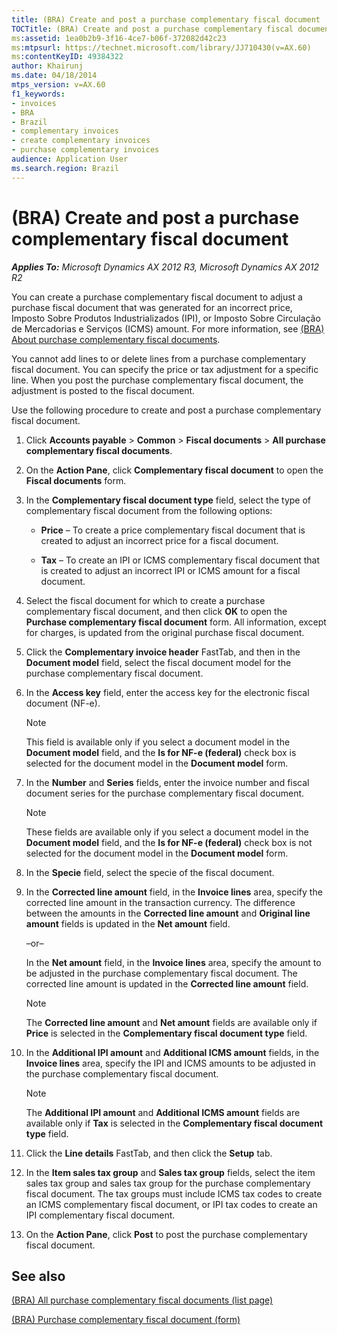 ```yaml
---
title: (BRA) Create and post a purchase complementary fiscal document
TOCTitle: (BRA) Create and post a purchase complementary fiscal document
ms:assetid: 1ea0b2b9-3f16-4ce7-b06f-372082d42c23
ms:mtpsurl: https://technet.microsoft.com/library/JJ710430(v=AX.60)
ms:contentKeyID: 49384322
author: Khairunj
ms.date: 04/18/2014
mtps_version: v=AX.60
f1_keywords:
- invoices
- BRA
- Brazil
- complementary invoices
- create complementary invoices
- purchase complementary invoices
audience: Application User
ms.search.region: Brazil
---
```


# (BRA) Create and post a purchase complementary fiscal document 


_**Applies To:** Microsoft Dynamics AX 2012 R3, Microsoft Dynamics AX 2012 R2_

You can create a purchase complementary fiscal document to adjust a purchase fiscal document that was generated for an incorrect price, Imposto Sobre Produtos Industrializados (IPI), or Imposto Sobre Circulação de Mercadorias e Serviços (ICMS) amount. For more information, see [(BRA) About purchase complementary fiscal documents](bra-about-purchase-complementary-fiscal-documents.md).

You cannot add lines to or delete lines from a purchase complementary fiscal document. You can specify the price or tax adjustment for a specific line. When you post the purchase complementary fiscal document, the adjustment is posted to the fiscal document.

Use the following procedure to create and post a purchase complementary fiscal document.

1.  Click **Accounts payable** \> **Common** \> **Fiscal documents** \> **All purchase complementary fiscal documents**.

2.  On the **Action Pane**, click **Complementary fiscal document** to open the **Fiscal documents** form.

3.  In the **Complementary fiscal document type** field, select the type of complementary fiscal document from the following options:
    
      - **Price** – To create a price complementary fiscal document that is created to adjust an incorrect price for a fiscal document.
    
      - **Tax** – To create an IPI or ICMS complementary fiscal document that is created to adjust an incorrect IPI or ICMS amount for a fiscal document.

4.  Select the fiscal document for which to create a purchase complementary fiscal document, and then click **OK** to open the **Purchase complementary fiscal document** form. All information, except for charges, is updated from the original purchase fiscal document.

5.  Click the **Complementary invoice header** FastTab, and then in the **Document model** field, select the fiscal document model for the purchase complementary fiscal document.

6.  In the **Access key** field, enter the access key for the electronic fiscal document (NF-e).
    

    > [!NOTE]
    > <P>This field is available only if you select a document model in the <STRONG>Document model</STRONG> field, and the <STRONG>Is for NF-e (federal)</STRONG> check box is selected for the document model in the <STRONG>Document model</STRONG> form.</P>



7.  In the **Number** and **Series** fields, enter the invoice number and fiscal document series for the purchase complementary fiscal document.
    

    > [!NOTE]
    > <P>These fields are available only if you select a document model in the <STRONG>Document model</STRONG> field, and the <STRONG>Is for NF-e (federal)</STRONG> check box is not selected for the document model in the <STRONG>Document model</STRONG> form.</P>



8.  In the **Specie** field, select the specie of the fiscal document.

9.  In the **Corrected line amount** field, in the **Invoice lines** area, specify the corrected line amount in the transaction currency. The difference between the amounts in the **Corrected line amount** and **Original line amount** fields is updated in the **Net amount** field.
    
    –or–
    
    In the **Net amount** field, in the **Invoice lines** area, specify the amount to be adjusted in the purchase complementary fiscal document. The corrected line amount is updated in the **Corrected line amount** field.
    

    > [!NOTE]
    > <P>The <STRONG>Corrected line amount</STRONG> and <STRONG>Net amount</STRONG> fields are available only if <STRONG>Price</STRONG> is selected in the <STRONG>Complementary fiscal document type</STRONG> field.</P>



10. In the **Additional IPI amount** and **Additional ICMS amount** fields, in the **Invoice lines** area, specify the IPI and ICMS amounts to be adjusted in the purchase complementary fiscal document.
    

    > [!NOTE]
    > <P>The <STRONG>Additional IPI amount</STRONG> and <STRONG>Additional ICMS amount</STRONG> fields are available only if <STRONG>Tax</STRONG> is selected in the <STRONG>Complementary fiscal document type</STRONG> field.</P>



11. Click the **Line details** FastTab, and then click the **Setup** tab.

12. In the **Item sales tax group** and **Sales tax group** fields, select the item sales tax group and sales tax group for the purchase complementary fiscal document. The tax groups must include ICMS tax codes to create an ICMS complementary fiscal document, or IPI tax codes to create an IPI complementary fiscal document.

13. On the **Action Pane**, click **Post** to post the purchase complementary fiscal document.

## See also

[(BRA) All purchase complementary fiscal documents (list page)](https://technet.microsoft.com/library/jj710524\(v=ax.60\))

[(BRA) Purchase complementary fiscal document (form)](https://technet.microsoft.com/library/jj710577\(v=ax.60\))

  


